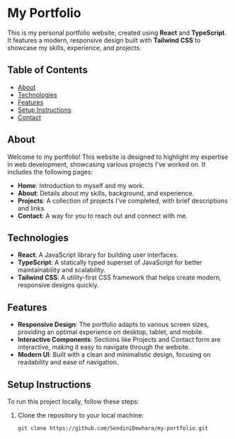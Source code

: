 # My Portfolio

This is my personal portfolio website, created using **React** and **TypeScript**. It features a modern, responsive design built with **Tailwind CSS** to showcase my skills, experience, and projects.

## Table of Contents
* [About](#about)
* [Technologies](#technologies)
* [Features](#features)
* [Setup Instructions](#setup-instructions)
* [Contact](#contact)

## About
Welcome to my portfolio! This website is designed to highlight my expertise in web development, showcasing various projects I've worked on. It includes the following pages:
* **Home**: Introduction to myself and my work.
* **About**: Details about my skills, background, and experience.
* **Projects**: A collection of projects I've completed, with brief descriptions and links.
* **Contact**: A way for you to reach out and connect with me.

## Technologies
* **React**: A JavaScript library for building user interfaces.
* **TypeScript**: A statically typed superset of JavaScript for better maintainability and scalability.
* **Tailwind CSS**: A utility-first CSS framework that helps create modern, responsive designs quickly.

## Features
* **Responsive Design**: The portfolio adapts to various screen sizes, providing an optimal experience on desktop, tablet, and mobile.
* **Interactive Components**: Sections like Projects and Contact form are interactive, making it easy to navigate through the website.
* **Modern UI**: Built with a clean and minimalistic design, focusing on readability and ease of navigation.

## Setup Instructions
To run this project locally, follow these steps:

1. Clone the repository to your local machine:
   ```bash
   git clone https://github.com/SendiniDewhara/my-portfolio.git
